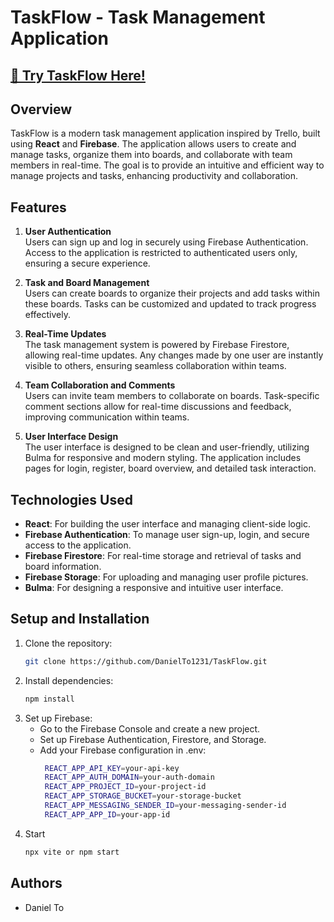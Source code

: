 # TaskFlow - Task Management Application

## [🚀 Try TaskFlow Here!](https://danielto1231.github.io/TaskFlowDeploy/)

## Overview

TaskFlow is a modern task management application inspired by Trello, built using **React** and **Firebase**. The application allows users to create and manage tasks, organize them into boards, and collaborate with team members in real-time. The goal is to provide an intuitive and efficient way to manage projects and tasks, enhancing productivity and collaboration.

## Features

1. **User Authentication**  
   Users can sign up and log in securely using Firebase Authentication. Access to the application is restricted to authenticated users only, ensuring a secure experience.

2. **Task and Board Management**  
   Users can create boards to organize their projects and add tasks within these boards. Tasks can be customized and updated to track progress effectively.

3. **Real-Time Updates**  
   The task management system is powered by Firebase Firestore, allowing real-time updates. Any changes made by one user are instantly visible to others, ensuring seamless collaboration within teams.

4. **Team Collaboration and Comments**  
   Users can invite team members to collaborate on boards. Task-specific comment sections allow for real-time discussions and feedback, improving communication within teams.

5. **User Interface Design**  
   The user interface is designed to be clean and user-friendly, utilizing Bulma for responsive and modern styling. The application includes pages for login, register, board overview, and detailed task interaction.

## Technologies Used

- **React**: For building the user interface and managing client-side logic.
- **Firebase Authentication**: To manage user sign-up, login, and secure access to the application.
- **Firebase Firestore**: For real-time storage and retrieval of tasks and board information.
- **Firebase Storage**: For uploading and managing user profile pictures.
- **Bulma**: For designing a responsive and intuitive user interface.

## Setup and Installation

1. Clone the repository:
   ```bash
   git clone https://github.com/DanielTo1231/TaskFlow.git

2. Install dependencies:
   ```bash
   npm install

3. Set up Firebase:
   - Go to the Firebase Console and create a new project.
   - Set up Firebase Authentication, Firestore, and Storage.
   - Add your Firebase configuration in .env:
     ```bash
      REACT_APP_API_KEY=your-api-key
      REACT_APP_AUTH_DOMAIN=your-auth-domain
      REACT_APP_PROJECT_ID=your-project-id
      REACT_APP_STORAGE_BUCKET=your-storage-bucket
      REACT_APP_MESSAGING_SENDER_ID=your-messaging-sender-id
      REACT_APP_APP_ID=your-app-id

4. Start
   ```bash
   npx vite or npm start

## Authors 
- Daniel To
